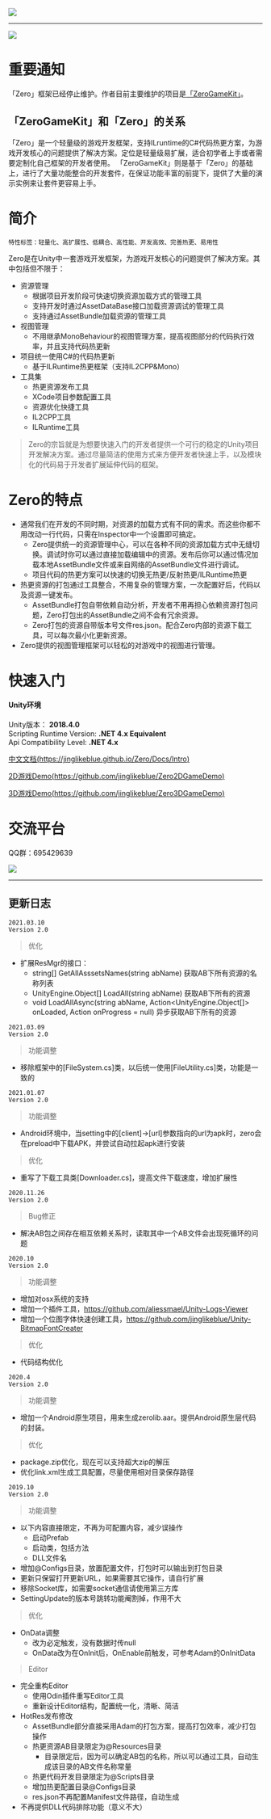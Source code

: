 ![](Docs/Imgs/Zero.png) 

---

![](Docs/Imgs/icon.png)

# 重要通知

「Zero」框架已经停止维护。作者目前主要维护的项目是[「ZeroGameKit」](https://github.com/jinglikeblue/ZeroGameKit)。

## 「ZeroGameKit」和「Zero」的关系

「Zero」是一个轻量级的游戏开发框架，支持ILruntime的C#代码热更方案，为游戏开发核心的问题提供了解决方案。定位是轻量级易扩展，适合初学者上手或者需要定制化自己框架的开发者使用。 「ZeroGameKit」则是基于「Zero」的基础上，进行了大量功能整合的开发套件，在保证功能丰富的前提下，提供了大量的演示实例来让套件更容易上手。

# 简介

```
特性标签：轻量化、高扩展性、低耦合、高性能、开发高效、完善热更、易用性
```

Zero是在Unity中一套游戏开发框架，为游戏开发核心的问题提供了解决方案。其中包括但不限于：
- 资源管理
    - 根据项目开发阶段可快速切换资源加载方式的管理工具
    - 支持开发时通过AssetDataBase接口加载资源调试的管理工具
    - 支持通过AssetBundle加载资源的管理工具
- 视图管理
    - 不用继承MonoBehaviour的视图管理方案，提高视图部分的代码执行效率，并且支持代码热更新
- 项目统一使用C#的代码热更新
    - 基于ILRuntime热更框架（支持IL2CPP&Mono）    
- 工具集
    - 热更资源发布工具
    - XCode项目参数配置工具
    - 资源优化快捷工具
    - IL2CPP工具
    - ILRuntime工具
    
>Zero的宗旨就是为想要快速入门的开发者提供一个可行的稳定的Unity项目开发解决方案。通过尽量简洁的使用方式来方便开发者快速上手，以及模块化的代码易于开发者扩展延伸代码的框架。

# Zero的特点

- 通常我们在开发的不同时期，对资源的加载方式有不同的需求。而这些你都不用改动一行代码，只需在Inspector中一个设置即可搞定。
    - Zero提供统一的资源管理中心，可以在各种不同的资源加载方式中无缝切换。调试时你可以通过直接加载编辑中的资源。发布后你可以通过情况加载本地AssetBundle文件或来自网络的AssetBundle文件进行调试。
    - 项目代码的热更方案可以快速的切换无热更/反射热更/ILRuntime热更
- 热更资源的打包通过工具整合，不用复杂的管理方案，一次配置好后，代码以及资源一键发布。
    - AssetBundle打包自带依赖自动分析，开发者不用再担心依赖资源打包问题，Zero打包出的AssetBundle之间不会有冗余资源。
    - Zero打包的资源自带版本号文件res.json。配合Zero内部的资源下载工具，可以每次最小化更新资源。
- Zero提供的视图管理框架可以轻松的对游戏中的视图进行管理。

# 快速入门

#### Unity环境
Unity版本： **2018.4.0**  
Scripting Runtime Version: **.NET 4.x Equivalent**    
Api Compatibility Level: **.NET 4.x**    

[中文文档(https://jinglikeblue.github.io/Zero/Docs/Intro)](https://jinglikeblue.github.io/Zero/Docs/Intro)

[2D游戏Demo(https://github.com/jinglikeblue/Zero2DGameDemo)](https://github.com/jinglikeblue/Zero2DGameDemo)

[3D游戏Demo(https://github.com/jinglikeblue/Zero3DGameDemo)](https://github.com/jinglikeblue/Zero3DGameDemo)

# 交流平台

QQ群：695429639

![](Docs/Imgs/QQChatGroups.png)


---
## 更新日志

```
2021.03.10
Version 2.0
```

>优化

- 扩展ResMgr的接口：
    - string[] GetAllAsssetsNames(string abName) 获取AB下所有资源的名称列表
    - UnityEngine.Object[] LoadAll(string abName) 获取AB下所有的资源
    - void LoadAllAsync(string abName, Action<UnityEngine.Object[]> onLoaded, Action<float> onProgress = null) 异步获取AB下所有的资源

```
2021.03.09
Version 2.0
```

>功能调整

- 移除框架中的[FileSystem.cs]类，以后统一使用[FileUtility.cs]类，功能是一致的

```
2021.01.07
Version 2.0
```

>功能调整

- Android环境中，当setting中的[client]->[url]参数指向的url为apk时，zero会在preload中下载APK，并尝试自动拉起apk进行安装

>优化

- 重写了下载工具类[Downloader.cs]，提高文件下载速度，增加扩展性

```
2020.11.26
Version 2.0
```

>Bug修正

- 解决AB包之间存在相互依赖关系时，读取其中一个AB文件会出现死循环的问题


```
2020.10
Version 2.0
```

>功能调整

- 增加对osx系统的支持
- 增加一个插件工具，https://github.com/aliessmael/Unity-Logs-Viewer
- 增加一个位图字体快速创建工具，https://github.com/jinglikeblue/Unity-BitmapFontCreater

>优化
- 代码结构优化


```
2020.4
Version 2.0
```

>功能调整

- 增加一个Android原生项目，用来生成zerolib.aar。提供Android原生层代码的封装。

>优化
- package.zip优化，现在可以支持超大zip的解压
- 优化link.xml生成工具配置，尽量使用相对目录保存路径

```
2019.10
Version 2.0
```

>功能调整

- 以下内容直接限定，不再为可配置内容，减少误操作  
    - 启动Prefab
    - 启动类，包括方法
    - DLL文件名
- 增加@Configs目录，放置配置文件，打包时可以输出到打包目录
- 更新只保留打开更新URL，如果需要其它操作，请自行扩展
- 移除Socket库，如需要socket通信请使用第三方库
- SettingUpdate的版本号跳转功能阉割掉，作用不大

>优化
- OnData调整
    - 改为必定触发，没有数据时传null
    - OnData改为在OnInit后，OnEnable前触发，可参考Adam的OnInitData

>Editor
- 完全重构Editor
    - 使用Odin插件重写Editor工具
    - 重新设计Editor结构，配置统一化，清晰、简洁
- HotRes发布修改
    - AssetBundle部分直接采用Adam的打包方案，提高打包效率，减少打包操作
    - 热更资源AB目录限定为@Resources目录
        - 目录限定后，因为可以确定AB包的名称，所以可以通过工具，自动生成该目录的AB文件名称常量
    - 热更代码开发目录限定为@Scripts目录
    - 增加热更配置目录@Configs目录
    - res.json不再配置Manifest文件路径，自动生成
- 不再提供DLL代码排除功能（意义不大）

